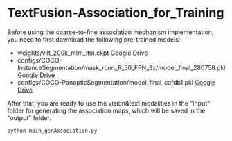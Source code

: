 # TextFusion-Association_for_Training

Before using the coarse-to-fine association mechanism implementation, you need to first download the following pre-trained models:
- weights/vilt_200k_mlm_itm.ckpt [Google Drive](https://drive.google.com/file/d/1HQLo4auw5NH--dWZm507AN4WAkGRsJRP/view?usp=sharing)
- configs/COCO-InstanceSegmentation/mask_rcnn_R_50_FPN_3x/model_final_280758.pkl [Google Drive](https://drive.google.com/file/d/1y8WQ8Hoolejzd97m17Sk-NHuI06DHENr/view?usp=sharing)
- configs/COCO-PanopticSegmentation/model_final_cafdb1.pkl [Google Drive](https://drive.google.com/file/d/1Q7kFq8iazK_aJ6H9vVEV8pfw93pSADiB/view?usp=sharing)

After that, you are ready to use the vision&text modalities in the "input" folder for generating the association maps, which will be saved in the "output" folder.
```
python main_genAssociation.py
```
